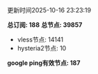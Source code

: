 更新时间2025-10-16 23:23:19

**总订阅: 188**
**总节点: 39857**
- vless节点: 14141
- hysteria2节点: 10

**google ping有效节点: 187**
